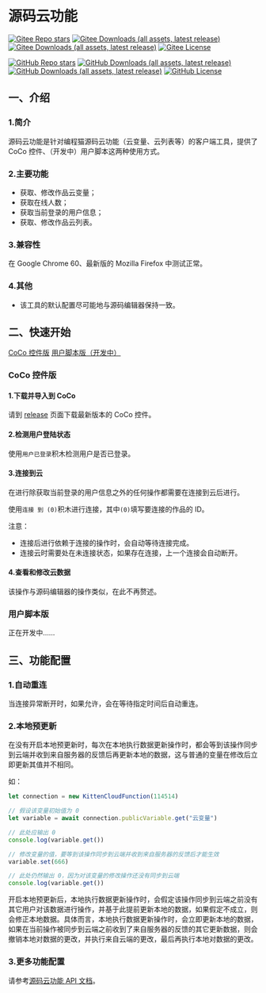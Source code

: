 # 源码云功能

[![Gitee Repo stars](https://gitee.com/SLIGHTNING/Kitten-Cloud-Function/badge/star.svg)](https://gitee.com/slightning/Kitten-Cloud-Function) [![Gitee Downloads (all assets, latest release)](https://img.shields.io/github/downloads/S-LIGHTNING/Kitten-Cloud-Function/latest/total)](https://gitee.com/slightning/Kitten-Cloud-Function/releases/latest) [![Gitee Downloads (all assets, latest release)](https://img.shields.io/github/downloads-pre/S-LIGHTNING/Kitten-Cloud-Function/latest/total)](https://gitee.com/slightning/Kitten-Cloud-Function/releases) [![Gitee License](https://img.shields.io/github/license/S-LIGHTNING/Kitten-Cloud-Function)](https://gitee.com/slightning/Kitten-Cloud-Function/blob/main/LICENSE)

[![GitHub Repo stars](https://img.shields.io/github/stars/S-LIGHTNING/Kitten-Cloud-Function
)](https://github.com/S-LIGHTNING/Kitten-Cloud-Function) [![GitHub Downloads (all assets, latest release)](https://img.shields.io/github/downloads/S-LIGHTNING/Kitten-Cloud-Function/latest/total)](https://github.com/S-LIGHTNING/Kitten-Cloud-Function/releases/latest) [![GitHub Downloads (all assets, latest release)](https://img.shields.io/github/downloads-pre/S-LIGHTNING/Kitten-Cloud-Function/latest/total)](https://github.com/S-LIGHTNING/Kitten-Cloud-Function/releases) [![GitHub License](https://img.shields.io/github/license/S-LIGHTNING/Kitten-Cloud-Function)](https://github.com/S-LIGHTNING/Kitten-Cloud-Function/blob/main/LICENSE)

## 一、介绍

### 1.简介

源码云功能是针对编程猫源码云功能（云变量、云列表等）的客户端工具，提供了 CoCo 控件、（开发中）用户脚本这两种使用方式。

### 2.主要功能

- 获取、修改作品云变量；
- 获取在线人数；
- 获取当前登录的用户信息；
- 获取、修改作品云列表。

### 3.兼容性

在 Google Chrome 60、最新版的 Mozilla Firefox 中测试正常。

### 4.其他

- 该工具的默认配置尽可能地与源码编辑器保持一致。

## 二、快速开始

[CoCo 控件版](#coco-控件版)
[用户脚本版（开发中）](#用户脚本版)

### CoCo 控件版

#### 1.下载并导入到 CoCo

请到 [release](https://gitee.com/slightning/Kitten-Cloud-Function/releases/latest) 页面下载最新版本的 CoCo 控件。

#### 2.检测用户登陆状态

使用`用户已登录`积木检测用户是否已登录。

#### 3.连接到云

在进行除获取当前登录的用户信息之外的任何操作都需要在连接到云后进行。

使用`连接 到 (0)`积木进行连接，其中`(0)`填写要连接的作品的 ID。

注意：
- 连接后进行依赖于连接的操作时，会自动等待连接完成。
- 连接云时需要处在未连接状态，如果存在连接，上一个连接会自动断开。

#### 4.查看和修改云数据

该操作与源码编辑器的操作类似，在此不再赘述。

### 用户脚本版

正在开发中……

## 三、功能配置

### 1.自动重连

当连接异常断开时，如果允许，会在等待指定时间后自动重连。

### 2.本地预更新

在没有开启本地预更新时，每次在本地执行数据更新操作时，都会等到该操作同步到云端并收到来自服务器的反馈后再更新本地的数据，这与普通的变量在修改后立即更新其值并不相同。

如：

```JavaScript
let connection = new KittenCloudFunction(114514)

// 假设该变量初始值为 0
let variable = await connection.publicVariable.get("云变量")

// 此处应输出 0
console.log(variable.get())

// 修改变量的值，要等到该操作同步到云端并收到来自服务器的反馈后才能生效
variable.set(666)

// 此处仍然输出 0，因为对该变量的修改操作还没有同步到云端
console.log(variable.get())
```

开启本地预更新后，本地执行数据更新操作时，会假定该操作同步到云端之前没有其它用户对该数据进行操作，并基于此提前更新本地的数据，如果假定不成立，则会修正本地数据。具体而言，本地执行数据更新操作时，会立即更新本地的数据，如果在当前操作被同步到云端之前收到了来自服务器的反馈的其它更新数据，则会撤销本地对数据的更改，并执行来自云端的更改，最后再执行本地对数据的更改。

### 3.更多功能配置

请参考[源码云功能 API 文档](https://s-lightning.github.io/Kitten-Cloud-Function/classes/module_kitten_cloud_function_config_layer.KittenCloudFunctionConfigLayer.html)。
